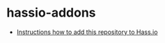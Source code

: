# hassio-addons

 - [Instructions how to add this repository to Hass.io](https://www.home-assistant.io/hassio/installing_third_party_addons/)
